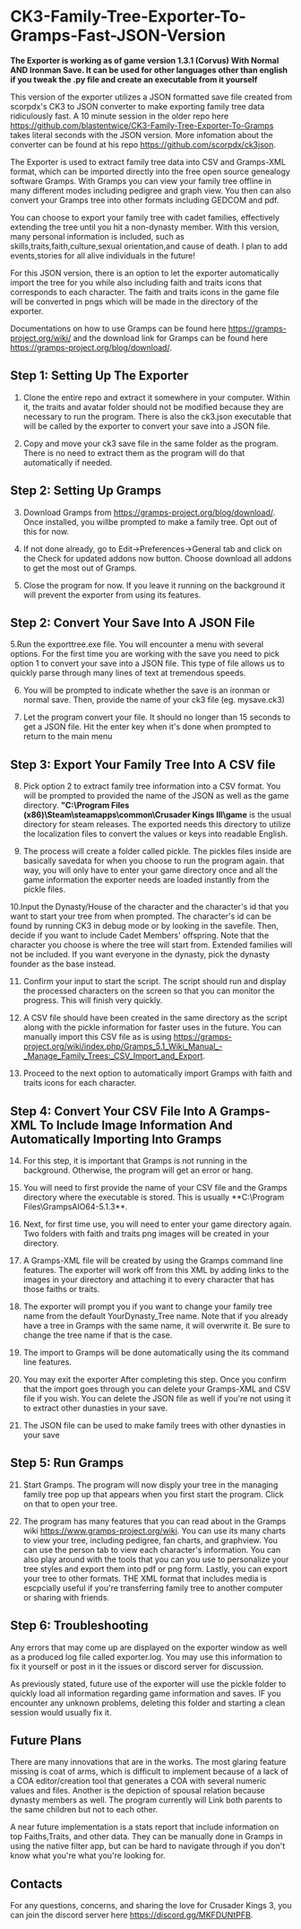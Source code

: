# CK3-Family-Tree-Exporter-To-Gramps-Fast-JSON-Version


**The Exporter is working as of game version 1.3.1 (Corvus) With Normal AND Ironman Save. It can be used for other languages other than english if you tweak the .py file
and create an executable from it yourself**

This version of the exporter utilizes a JSON formatted save file created from scorpdx's CK3 to JSON converter to make exporting family tree data ridiculously fast. A 10 minute session in the older repo here https://github.com/blastentwice/CK3-Family-Tree-Exporter-To-Gramps takes literal seconds with the JSON version. More infomation about the converter can be found at his repo https://github.com/scorpdx/ck3json.

The Exporter is used to extract family tree data into CSV and Gramps-XML format, which can be imported directly into the free open source genealogy software Gramps. With Gramps you can view your family tree offline in many different modes including pedigree and graph view. You then can also convert your Gramps tree into other formats including GEDCOM and pdf.

You can choose to export your family tree with cadet families, effectively extending the tree until you hit a non-dynasty member. With this version, many personal information is included, such as skills,traits,faith,culture,sexual orientation,and cause of death. I plan to add events,stories for all alive individuals in the future! 

For this JSON version, there is an option to let the exporter automatically import the tree for you while also including faith and traits icons that corresponds to each character. The faith and traits icons in the game file will be converted in pngs which will be made in the directory of the exporter.   


Documentations on how to use Gramps can be found here https://gramps-project.org/wiki/ and the download link for Gramps can be found here https://gramps-project.org/blog/download/.

## Step 1: Setting Up The Exporter  ##

1. Clone the entire repo and extract it somewhere in your computer. Within it, the traits and avatar folder should not be modified because they are necessary to run the program. There is also the ck3.json executable that will be called by the exporter to convert your save into a JSON file.

2. Copy and move your ck3 save file in the same folder as the program. There is no need to extract them as the program will do that automatically if needed.

## Step 2: Setting Up Gramps

3. Download Gramps from https://gramps-project.org/blog/download/. Once installed, you willbe prompted to make a family tree. Opt out of this for now.

4. If not done already, go to Edit->Preferences->General tab and click on  the Check for updated addons now button. Choose download all addons to get the most out of Gramps.

4. Close the program for now. If you leave it running on the background it will prevent the exporter from using its features.

## Step 2: Convert Your Save Into A JSON File  ##

5.Run the exporttree.exe file. You will encounter a menu with several options. For the first time you are working with the save you need to pick option 1 to convert your save into a JSON file. This type of file allows us to quickly parse through many lines of text at tremendous speeds.

6. You will be prompted to indicate whether the save is an ironman or normal save. Then, provide the name of your ck3 file (eg. mysave.ck3)

7. Let the program convert your file. It should no longer than 15 seconds to get a JSON file. Hit the enter key when it's done when prompted to return to the main menu

## Step 3: Export Your Family Tree Into A CSV file  ##

8. Pick option 2 to extract family tree information into a CSV format. You will be prompted to provided the name of the JSON as well as the game directory. **"C:\Program Files (x86)\Steam\steamapps\common\Crusader Kings III\game** is the usual directory for steam releases. The exported needs this directory to utilize the localization files to convert the values or keys into readable English.

9. The process will create a folder called pickle. The pickles files inside are basically savedata for when you choose to run the program again. that way, you will only have
to enter your game directory once and all the game information the exporter needs are loaded instantly from the pickle files. 

10.Input the Dynasty/House of the character and the character's id  that you want to start your tree from when prompted. The character's id can be found by running CK3 in debug mode or by looking in the savefile. Then, decide if you want to include Cadet Members' offspring. Note that the character you choose is where the tree will start from. Extended
families will not be included. If you want everyone in the dynasty, pick the dynasty founder as the base instead.

11. Confirm your input to start the script. The script should run and display the processed characters on the screen so that you can monitor the progress. This will finish very
quickly.

12.  A CSV file should have been created in the same directory as the script along with the pickle information for faster uses in the future. You can manually import 
this CSV file as is using https://gramps-project.org/wiki/index.php/Gramps_5.1_Wiki_Manual_-_Manage_Family_Trees:_CSV_Import_and_Export. 

13. Proceed to the next option to automatically import Gramps with faith and traits icons for each character. 

## Step 4: Convert Your CSV File Into A Gramps-XML To Include Image Information And Automatically Importing Into Gramps  ##

14. For this step, it is important that Gramps is not running in the background. Otherwise, the program will get an error or hang.

15. You will need to first provide the name of your CSV file and the Gramps directory where the executable is stored. This is usually **C:\Program Files\GrampsAIO64-5.1.3\**.

16. Next, for first time use, you will need to enter your game directory again. Two folders with  faith and traits png images will be created in your directory.

17. A Gramps-XML file will be created by using the Gramps command line features. The exporter will work off from this XML by adding links to the images in your directory
and attaching it to every character that has those faiths or traits.

17. The exporter will prompt you if you want to change your family tree name from the default YourDynasty_Tree name. Note that if you already have a tree in Gramps with the same name, it will overwrite it. Be sure to change the tree name if that is the case.

18. The import to Gramps will be done automatically using the its command line features.

19. You may exit the exporter After completing this step. Once you confirm that the import goes through you can delete your Gramps-XML and CSV file if you wish. You can delete the JSON file as well if you're not using it to extract other dunasties in your save.
  
20. The JSON file can be used to make family trees with other dynasties in your save 

## Step 5: Run Gramps  ##

21. Start Gramps. The program will now disply your tree in the managing family tree pop up that appears when you first start the program. Click on that to open your tree.

22. The program has many features that you can read about in the Gramps wiki https://www.gramps-project.org/wiki. You can use its many charts to view your tree, including
pedigree, fan charts, and graphview. You can use the person tab to view each character's information. You can also play around with the tools that you can you use to personalize
your tree styles and export them into pdf or png form. Lastly, you can export your tree to other formats. THE XML format that includes media is escpcially useful if you're
transferring family tree to another computer or sharing with friends.

## Step 6: Troubleshooting ##
Any errors that may come up are displayed on the exporter window as well as a produced log file called exporter.log. You may use this information to fix it yourself or
post in it the issues or discord server for discussion.

As previously stated, future use of the exporter will use the pickle folder to quickly load all information regarding game information and saves. IF you encounter
any unknown problems, deleting this folder and starting a clean session would usually fix it.

## Future Plans ##
There are many innovations that are in the works. The most glaring feature missing is coat of arms, which is difficult to implement because of a lack of a COA editor/creation tool that generates a COA with several numeric values and files. Another is the depiction of spousal relation because dynasty members as well. The program currently will
Link both parents to the same children but not to each other.

A near future implementation is a stats report that include information on top Faiths,Traits, and other data. They can be manually done in Gramps in using the native filter app, but can be hard to navigate through if you don't know what you're what you're looking for.

## Contacts ##

For any questions, concerns, and sharing the love for Crusader Kings 3, you can join the discord server here https://discord.gg/MKFDUNtPFB.

